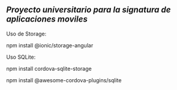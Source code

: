 *Proyecto universitario para la signatura de aplicaciones moviles*
-


Uso de Storage:

npm install @ionic/storage-angular

Uso SQLite:

npm install cordova-sqlite-storage

npm install @awesome-cordova-plugins/sqlite
